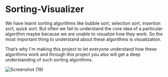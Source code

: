 # Sorting-Visualizer

We have learnt sorting algorithms like bubble sort, selection sort, insertion sort, quick sort. But often we fail to understand the core idea of a particular algorithm maybe because we are unable to visualize how they work. So the most important thing to understand about these algorithms is visualization.

That’s why I'm making this project to let everyone understand how these algorithms work and through this project you also will get a deep understanding of such sorting algorithms.


![Screenshot (19)](https://user-images.githubusercontent.com/92720186/214609640-59f1dcc7-779b-43d8-bc12-f55da57d5626.png)
